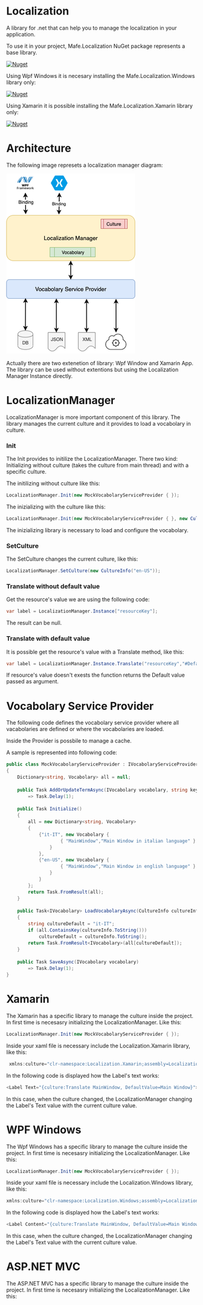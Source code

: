 # Localization

A library for .net that can help you to manage the localization in your application.

To use it in your project, Mafe.Localization NuGet package represents a base library.

[![Nuget](https://img.shields.io/nuget/v/Mafe.Localization?style=flat-square)](https://www.nuget.org/packages/Mafe.Localization)

Using Wpf Windows it is necesary installing the Mafe.Localization.Windows library only:

[![Nuget](https://img.shields.io/nuget/v/Mafe.Localization.Windows?style=flat-square)](https://www.nuget.org/packages/Mafe.Localization.Windows)

Using Xamarin it is possible installing the Mafe.Localization.Xamarin library only:

[![Nuget](https://img.shields.io/nuget/v/Mafe.Localization.Xamarin?style=flat-square)](https://www.nuget.org/packages/Mafe.Localization.Xamarin)

# Architecture
The following image represets a localization manager diagram:

![alt Localization Manager Diagram](art/diagram.png)

Actually there are two extenetion of library: Wpf Window and Xamarin App. 
The library can be used without extentions but using the Localization Manager 
Instance directly.

# LocalizationManager

LocalizationManager is more important component of this library. The library manages
the current culture and it provides to load a vocabolary in culture.

### Init

The Init provides to initilize the LocalizationManager. There two kind: Initializing
without culture (takes the culture from main thread) and with a specific culture.

The initilizing without culture like this:

```c#
LocalizationManager.Init(new MockVocabolaryServiceProvider { });
```

The inizializing with the culture like this:

```c#
LocalizationManager.Init(new MockVocabolaryServiceProvider { }, new CultureInfo("en-US"));
```

The inizializing library is necessary to load and configure the vocabolary.

### SetCulture

The SetCulture changes the current culture, like this:

```c#
LocalizationManager.SetCulture(new CultureInfo("en-US"));
```

### Translate without default value

Get the resource's value we are using the following code:

```c#
var label = LocalizationManager.Instance["resourceKey"];
```

The result can be null.

### Translate with default value

It is possible get the resource's value with a Translate method, like this:

```c#
var label = LocalizationManager.Instance.Translate("resourceKey","#Default value");
```

If resource's value doesn't exests the function returns the Default value 
passed as argument.

# Vocabolary Service Provider

The following code defines the vocabolary service provider where all vacabolaries 
are defined or where the vocabolaries are loaded. 

Inside the Provider is possbile to manage a cache.

A sample is represented into following code:

```c# xaml
public class MockVocabolaryServiceProvider : IVocabolaryServiceProvider
{
    Dictionary<string, Vocabolary> all = null;

    public Task AddOrUpdateTermAsync(IVocabolary vocabolary, string key, string defaultValue = null) 
        => Task.Delay(1);

    public Task Initialize()
    {
        all = new Dictionary<string, Vocabolary>
        {
            {"it-IT", new Vocabolary {
                    { "MainWindow","Main Window in italian language" }
                }
            },
            {"en-US", new Vocabolary {
                    { "MainWindow","Main Window in english language" } 
                } 
            }
        };
        return Task.FromResult(all);
    }

    public Task<IVocabolary> LoadVocabolaryAsync(CultureInfo cultureInfo)
    {
        string cultureDefault = "it-IT";
        if (all.ContainsKey(cultureInfo.ToString()))
            cultureDefault = cultureInfo.ToString();
        return Task.FromResult<IVocabolary>(all[cultureDefault]);
    }

    public Task SaveAsync(IVocabolary vocabolary) 
        => Task.Delay(1);
}
```

# Xamarin

The Xamarin has a specific library to manage the culture inside the project. In first
time is necesasry initializing the LocalizationManager. Like this:

```c#
LocalizationManager.Init(new MockVocabolaryServiceProvider { });
```

Inside your xaml file is necessary include the Localization.Xamarin library, like this:

```c# xaml
 xmlns:culture="clr-namespace:Localization.Xamarin;assembly=Localization.Xamarin"
```

In the following code is displayed how the Label's text works:

```c# xaml
<Label Text="{culture:Translate MainWindow, DefaultValue=Main Window}"></Label>
```

In this case, when the culture changed, the LocalizationManager changing the
Label's Text value with the current culture value.

# WPF Windows

The Wpf Windows has a specific library to manage the culture inside the project. In first
time is necesasry initializing the LocalizationManager. Like this:

```c#
LocalizationManager.Init(new MockVocabolaryServiceProvider { });
```

Inside your xaml file is necessary include the Localization.Windows library, like this:

```c# xaml
xmlns:culture="clr-namespace:Localization.Windows;assembly=Localization.Windows"
```

In the following code is displayed how the Label's text works:

```c# xaml
<Label Content="{culture:Translate MainWindow, DefaultValue=Main Window}"></Label>
```

In this case, when the culture changed, the LocalizationManager changing the
Label's Text value with the current culture value.

# ASP.NET MVC

The ASP.NET MVC has a specific library to manage the culture inside the project. In first
time is necesasry initializing the LocalizationManager. Like this:

```c#

```
